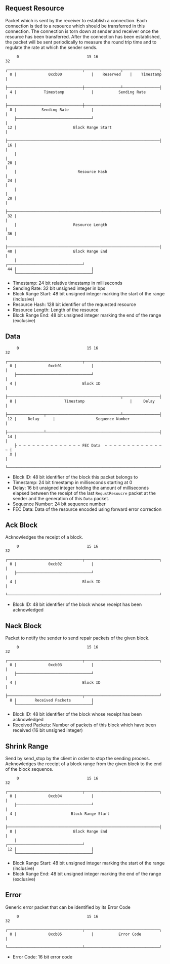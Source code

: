 ## Request Resource
Packet which is sent by the receiver to establish a connection.
Each connection is tied to a resource which should be transferred in this connection.
The connection is torn down at sender and receiver once the resource has been transferred.
After the connection has been established, the packet will be sent periodically to measure the round trip time 
and to regulate the rate at which the sender sends.
```
     0                              15 16                             32
    ┌─────────────────────────────────┬────────────────┬────────────────┐
  0 |              0xcb00             |    Reserved    |    Timestamp   |
    ├─────────────────────────────────┼────────────────┴────────────────┤
  4 |            Timestamp            |           Sending Rate          |
    ├─────────────────────────────────┼─────────────────────────────────┤
  8 |           Sending Rate          |                                 |
    ├─────────────────────────────────┘                                 |
 12 |                         Block Range Start                         |
    ├───────────────────────────────────────────────────────────────────┤
 16 |                                                                   |
    |                                                                   |
 20 |                                                                   |
    |                           Resource Hash                           |
 24 |                                                                   |
    |                                                                   |
 28 |                                                                   |
    ├───────────────────────────────────────────────────────────────────┤
 32 |                                                                   |
    |                         Resource Length                           |
 36 |                                                                   |
    ├───────────────────────────────────────────────────────────────────┤
 40 |                         Block Range End                           |
    |                                 ┌─────────────────────────────────┘
 44 |                                 |
    └─────────────────────────────────┘
```
- Timestamp: 24 bit relative timestamp in milliseconds
- Sending Rate: 32 bit unsigned integer in bps 
- Block Range Start: 48 bit unsigned integer marking the start of the range (inclusive)
- Resource Hash: 128 bit identifier of the requested resource
- Resource Length: Length of the resource
- Block Range End: 48 bit unsigned integer marking the end of the range (exclusive)

## Data
```
     0                              15 16                             32
    ┌─────────────────────────────────┬─────────────────────────────────┐
  0 |              0xcb01             |                                 |
    ├─────────────────────────────────┘                                 |
  4 |                             Block ID                              |
    ├──────────────────────────────────────────────────┬────────────────┤
  8 |                     Timestamp                    |     Delay      |
    ├────────────────┬─────────────────────────────────┴────────────────┤
 12 |     Delay      |                  Sequence Number                 |
    ├────────────────┴──────────────────────────────────────────────────┤
 14 |                                                                   |
    ├ ~ ~ ~ ~ ~ ~ ~ ~ ~ ~ ~ ~ ~ ~ FEC Data  ~ ~ ~ ~ ~ ~ ~ ~ ~ ~ ~ ~ ~ ~ ┤
  X |                                                                   | 
    └───────────────────────────────────────────────────────────────────┘
```
- Block ID: 48 bit identifier of the block this packet belongs to
- Timestamp: 24 bit timestamp in milliseconds starting at 0
- Delay: 16 bit unsigned integer holding the amount of milliseconds elapsed between the receipt of the last 
  `RequstResoucre` packet at the sender and the generation of this `Data` packet.
- Sequence Number: 24 bit sequence number
- FEC Data: Data of the resource encoded using forward error correction

## Ack Block
Acknowledges the receipt of a block.
```
     0                              15 16                             32
    ┌─────────────────────────────────┬─────────────────────────────────┐
  0 |              0xcb02             |                                 |
    ├─────────────────────────────────┘                                 |
  4 |                             Block ID                              |
    └───────────────────────────────────────────────────────────────────┘
```
- Block ID: 48 bit identifier of the block whose receipt has been acknowledged

## Nack Block
Packet to notify the sender to send repair packets of the given block.
```
     0                              15 16                             32
    ┌─────────────────────────────────┬─────────────────────────────────┐
  0 |              0xcb03             |                                 |
    ├─────────────────────────────────┘                                 |
  4 |                             Block ID                              |
    ├─────────────────────────────────┬─────────────────────────────────┘
  8 |        Received Packets         | 
    └─────────────────────────────────┘
```
- Block ID: 48 bit identifier of the block whose receipt has been acknowledged
- Received Packets: Number of packets of this block which have been received (16 bit unsigned integer)

## Shrink Range
Send by send_stop by the client in order to stop the sending process.
Acknowledges the receipt of a block range from the given block to the end of the block sequence.
```
     0                              15 16                             32
    ┌─────────────────────────────────┬─────────────────────────────────┐
  0 |              0xcb04             |                                 |
    ├─────────────────────────────────┘                                 |
  4 |                        Block Range Start                          |
    ├───────────────────────────────────────────────────────────────────┤
  8 |                         Block Range End                           |
    |                                 ┌─────────────────────────────────┘
 12 |                                 |
    └─────────────────────────────────┘
```
- Block Range Start: 48 bit unsigned integer marking the start of the range (inclusive)
- Block Range End: 48 bit unsigned integer marking the end of the range (exclusive)

## Error
Generic error packet that can be identified by its Error Code
```
     0                              15 16                             32
    ┌─────────────────────────────────┬─────────────────────────────────┐
  0 |              0xcb05             |           Error Code            |
    └─────────────────────────────────┴─────────────────────────────────┘
```
- Error Code: 16 bit error code
